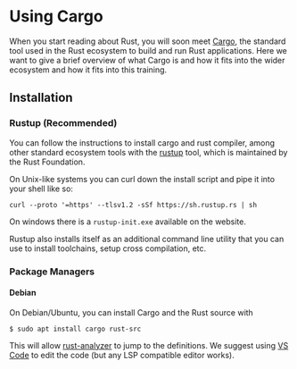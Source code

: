 # Using Cargo

When you start reading about Rust, you will soon meet [Cargo](https://doc.rust-lang.org/cargo/), the standard tool
used in the Rust ecosystem to build and run Rust applications. Here we want to
give a brief overview of what Cargo is and how it fits into the wider ecosystem
and how it fits into this training.

## Installation

### Rustup (Recommended)

You can follow the instructions to install cargo and rust compiler, among other standard ecosystem tools with the [rustup][3] tool, which is maintained by the Rust Foundation.

On Unix-like systems you can curl down the install script and pipe it into your shell like so:

```shell
curl --proto '=https' --tlsv1.2 -sSf https://sh.rustup.rs | sh
```

On windows there is a `rustup-init.exe` available on the website.

Rustup also installs itself as an additional command line utility that you can use to install toolchains, setup cross compilation, etc.

### Package Managers

#### Debian

On Debian/Ubuntu, you can install Cargo and the Rust source with

```shell
$ sudo apt install cargo rust-src
```

This will allow [rust-analyzer][1] to jump to the definitions. We suggest using
[VS Code][2] to edit the code (but any LSP compatible editor works).

[1]: https://rust-analyzer.github.io/
[2]: https://code.visualstudio.com/
[3]: https://rustup.rs/

